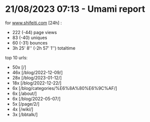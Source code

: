 # 21/08/2023 07:13 - Umami report
for www.shifeiti.com [24h] :

 - 222 (-44) page views
 - 83 (-40) uniques
 - 60 (-31) bounces
 - 3h 25' 8'' (-2h 57' 1'') totaltime


top 10 urls:
 - 50x [/]
 - 46x [/blog/2022-12-09/]
 - 28x [/blog/2023-01-12/]
 - 18x [/blog/2022-12-22/]
 - 6x [/blog/categories/%E6%8A%80%E6%9C%AF/]
 - 6x [/about/]
 - 6x [/blog/2022-05-07/]
 - 5x [/page/2/]
 - 4x [/wiki/]
 - 3x [/bbtalk/]


